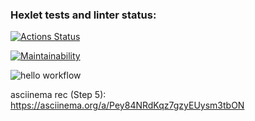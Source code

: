 ### Hexlet tests and linter status:

[![Actions Status](https://github.com/Alex-AXO/python-project-lvl1/workflows/hexlet-check/badge.svg)](https://github.com/Alex-AXO/python-project-lvl1/actions)

[![Maintainability](https://api.codeclimate.com/v1/badges/a99a88d28ad37a79dbf6/maintainability)](https://codeclimate.com/github/codeclimate/codeclimate/maintainability)

![hello workflow](https://github.com/Alex-AXO/python-project-lvl1/actions/workflows/make-lint.yml/badge.svg)

asciinema rec (Step 5): https://asciinema.org/a/Pey84NRdKqz7gzyEUysm3tbON



